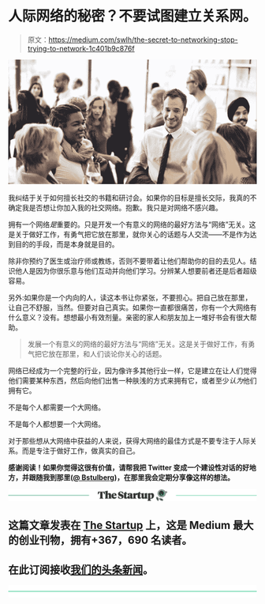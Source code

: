 # 人际网络的秘密？不要试图建立关系网。

> 原文：<https://medium.com/swlh/the-secret-to-networking-stop-trying-to-network-1c401b9c876f>

![](img/356fb7c948977b3cca9075299d5cf50b.png)

我纠结于关于如何擅长社交的书籍和研讨会。如果你的目标是擅长交际，我真的不确定我是否想让你加入我的社交网络。抱歉。我只是对网络不感兴趣。

拥有一个网络*是*重要的。只是开发一个有意义的网络的最好方法与“网络”无关。这是关于做好工作，有勇气把它放在那里，就你关心的话题与人交流——不是作为达到目的的手段，而是本身就是目的。

除非你预约了医生或治疗师或教练，否则不要带着让他们帮助你的目的去见人。结识他人是因为你很乐意与他们互动并向他们学习。分辨某人想要前者还是后者超级容易。

另外:如果你是一个内向的人，读这本书让你紧张，不要担心。把自己放在那里，让自己不舒服，当然。但要对自己真实。如果你一直都很痛苦，你有一个大网络有什么意义？没有。想想最小有效剂量。亲密的家人和朋友加上一堆好书会有很大帮助。

> 发展一个有意义的网络的最好方法与“网络”无关。这是关于做好工作，有勇气把它放在那里，和人们谈论你关心的话题。

网络已经成为一个完整的行业，因为像许多其他行业一样，它是建立在让人们觉得他们需要某种东西，然后向他们出售一种肤浅的方式来拥有它，或者至少*认为*他们拥有它。

不是每个人都需要一个大网络。

不是每个人都想要一个大网络。

对于那些想从大网络中获益的人来说，获得大网络的最佳方式是不要专注于人际关系。而是专注于做好工作，做真实的自己。

**感谢阅读！如果你觉得这很有价值，请帮我把 Twitter 变成一个建设性对话的好地方，并跟随我到那里(**[**@ Bstulberg**](https://twitter.com/Bstulberg)**)，在那里我会定期分享像这样的想法。**

[![](img/308a8d84fb9b2fab43d66c117fcc4bb4.png)](https://medium.com/swlh)

## 这篇文章发表在 [The Startup](https://medium.com/swlh) 上，这是 Medium 最大的创业刊物，拥有+367，690 名读者。

## 在此订阅接收[我们的头条新闻](http://growthsupply.com/the-startup-newsletter/)。

[![](img/b0164736ea17a63403e660de5dedf91a.png)](https://medium.com/swlh)